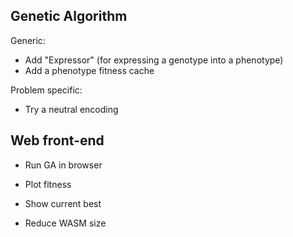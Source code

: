 Genetic Algorithm
-----------------

Generic:
- Add "Expressor" (for expressing a genotype into a phenotype)
- Add a phenotype fitness cache

Problem specific:
- Try a neutral encoding

Web front-end
-------------

- Run GA in browser
- Plot fitness
- Show current best

- Reduce WASM size